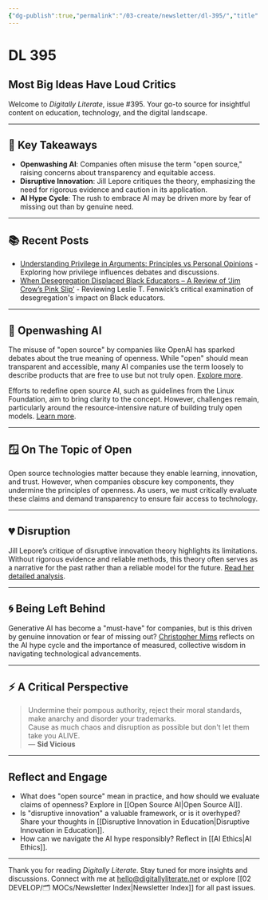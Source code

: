 ```yaml
---
{"dg-publish":true,"permalink":"/03-create/newsletter/dl-395/","title":"Most Big Ideas Have Loud Critics","tags":["artificial-intelligence","open-source","disruptive-innovation","education-technology","digital-literacy"]}
---
```



# DL 395

## Most Big Ideas Have Loud Critics

Welcome to _Digitally Literate_, issue #395. Your go-to source for insightful content on education, technology, and the digital landscape.

---

## 🔖 Key Takeaways
- **Openwashing AI**: Companies often misuse the term "open source," raising concerns about transparency and equitable access.
- **Disruptive Innovation**: Jill Lepore critiques the theory, emphasizing the need for rigorous evidence and caution in its application.
- **AI Hype Cycle**: The rush to embrace AI may be driven more by fear of missing out than by genuine need.

---

## 📚 Recent Posts
- [Understanding Privilege in Arguments: Principles vs Personal Opinions](https://wiobyrne.com/understanding-privilege-in-arguments/) - Exploring how privilege influences debates and discussions.
- [When Desegregation Displaced Black Educators – A Review of ‘Jim Crow’s Pink Slip’](https://wiobyrne.com/jim-crows-pink-slip/) - Reviewing Leslie T. Fenwick’s critical examination of desegregation's impact on Black educators.

---

## 🛁 Openwashing AI

The misuse of "open source" by companies like OpenAI has sparked debates about the true meaning of openness. While "open" should mean transparent and accessible, many AI companies use the term loosely to describe products that are free to use but not truly open. [Explore more](https://www.nytimes.com/2024-05-17/business/what-is-openwashing-ai.html).

Efforts to redefine open source AI, such as guidelines from the Linux Foundation, aim to bring clarity to the concept. However, challenges remain, particularly around the resource-intensive nature of building truly open models. [Learn more](https://arxiv.org/abs/2403.13784).

---

## 🪟 On The Topic of Open

Open source technologies matter because they enable learning, innovation, and trust. However, when companies obscure key components, they undermine the principles of openness. As users, we must critically evaluate these claims and demand transparency to ensure fair access to technology.

---

## 💔 Disruption

Jill Lepore’s critique of disruptive innovation theory highlights its limitations. Without rigorous evidence and reliable methods, this theory often serves as a narrative for the past rather than a reliable model for the future. [Read her detailed analysis](https://www.newyorker.com/magazine/2014-06-23/the-disruption-machine).

---

## 🌀 Being Left Behind

Generative AI has become a "must-have" for companies, but is this driven by genuine innovation or fear of missing out? [Christopher Mims](https://archive.ph/zfbWa) reflects on the AI hype cycle and the importance of measured, collective wisdom in navigating technological advancements.

---

## ⚡️ A Critical Perspective

> Undermine their pompous authority, reject their moral standards, make anarchy and disorder your trademarks.  
> Cause as much chaos and disruption as possible but don't let them take you ALIVE.  
> — **Sid Vicious**

---

## Reflect and Engage
- What does "open source" mean in practice, and how should we evaluate claims of openness? Explore in [[Open Source AI\|Open Source AI]].
- Is "disruptive innovation" a valuable framework, or is it overhyped? Share your thoughts in [[Disruptive Innovation in Education\|Disruptive Innovation in Education]].
- How can we navigate the AI hype responsibly? Reflect in [[AI Ethics\|AI Ethics]].

---

Thank you for reading _Digitally Literate_. Stay tuned for more insights and discussions. Connect with me at hello@digitallyliterate.net or explore [[02 DEVELOP/🗂️ MOCs/Newsletter Index\|Newsletter Index]] for all past issues.
